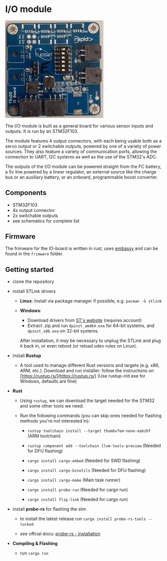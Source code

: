 # I/O module

<img src="assets/io_board_front.jpg" title="" alt="" width="314">

The I/O module is built as a general board for various sensor inputs and outputs. It is run by an STM32F103.

The module features 4 output connectors, with each being usable both as a servo output or 2 switchable outputs, powered by one of a variety of power sources. They also feature a variety of communication ports, allowing the connection to UART, I2C systems as well as the use of the STM32's ADC.

The outputs of the I/O module can be powered straight from the FC battery, a 5v line powered by a linear regulator, an external source like the charge bus or an auxiliary battery, or an onboard, programmable boost converter.

## Components

- STM32F103
- 4x output connector
- 2x switchable outputs
- see schematics for complete list

## Firmware

The frimware for the IO-board is written in rust, uses [embassy](https://github.com/embassy-rs/embassy) and can be found in the `frimware` folder. 

## Getting started

- clone the repository

- install STLink drivers
  
  - **Linux**: Install via package manager if possible, e.g. `pacman -S stlink`
  
  - **Windows**:
    
    - Download drivers from [ST's website](https://www.st.com/en/development-tools/stsw-link009.html) (requires account)
    - Extract .zip and run `dpinst_amd64.exe` for 64-bit systems, and `dpinst_x86.exe` on 32-bit systems.
    
    After installation, it *may* be necessary to unplug the STLink and plug it back in, or even reboot (or reload udev rules on Linux).

- install **Rustup**
  
  - A tool used to manage different Rust versions and targets (e.g. x86, ARM,
     etc.). Download and run installer: follow the instructions on [https://rustup.rs/](https://rustup.rs/) (Use rustup-init.exe for Windows, defaults are fine)

- **Rust**
  
  - Using `rustup`, we can download the target needed for the STM32 and some other tools we need.
  
  - Run the following commands (you can skip ones needed for flashing methods you're not interested in):
    
    - `rustup toolchain install --target thumbv7em-none-eabihf` (ARM toolchain)
    
    - `rustup component add --toolchain llvm-tools-preview` (Needed for DFU flashing)
    
    - `cargo install cargo-embed` (Needed for SWD flashing)
    
    - `cargo install cargo-binutils` (Needed for DFU flashing)
    
    - `cargo install cargo-make` (Main task runner)
    
    - `cargo install probe-run` (Needed for cargo run)
    
    - `cargo install flip-link` (Needed for cargo run)

- install **probe-rs** for flashing the stm    
  
  - to install the latest release run `cargo install probe-rs-tools --locked`
  
  - see offcial docu: [probe-rs - Installation](https://probe.rs/docs/getting-started/installation/#installation)

- **Compiling & Flashing**
  
  - run `cargo run`
